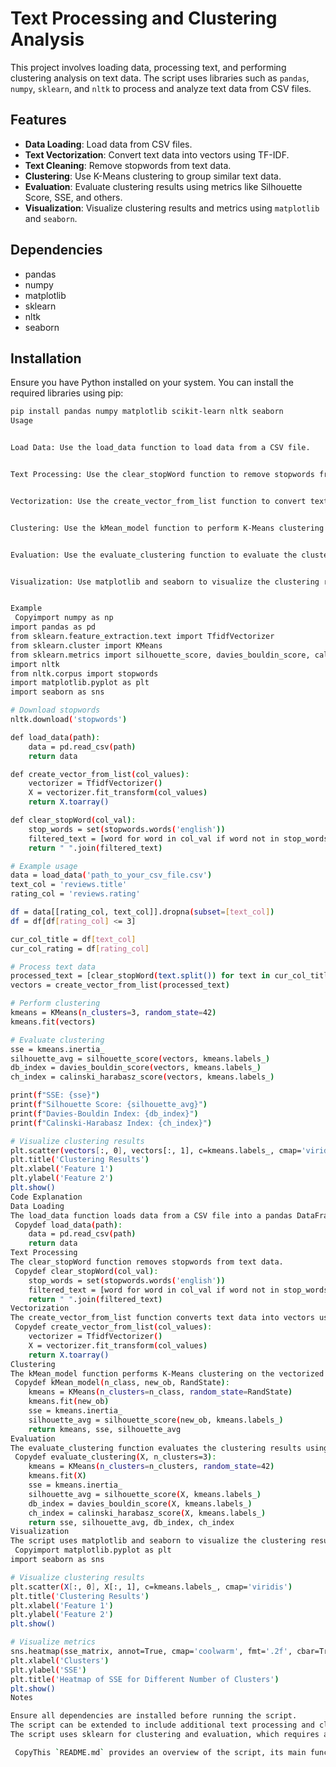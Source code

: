 
# Text Processing and Clustering Analysis

This project involves loading data, processing text, and performing clustering analysis on text data. The script uses libraries such as `pandas`, `numpy`, `sklearn`, and `nltk` to process and analyze text data from CSV files.

## Features

- **Data Loading**: Load data from CSV files.
- **Text Vectorization**: Convert text data into vectors using TF-IDF.
- **Text Cleaning**: Remove stopwords from text data.
- **Clustering**: Use K-Means clustering to group similar text data.
- **Evaluation**: Evaluate clustering results using metrics like Silhouette Score, SSE, and others.
- **Visualization**: Visualize clustering results and metrics using `matplotlib` and `seaborn`.

## Dependencies

- pandas
- numpy
- matplotlib
- sklearn
- nltk
- seaborn

## Installation

Ensure you have Python installed on your system. You can install the required libraries using pip:

```bash
pip install pandas numpy matplotlib scikit-learn nltk seaborn
Usage


Load Data: Use the load_data function to load data from a CSV file.


Text Processing: Use the clear_stopWord function to remove stopwords from text data.


Vectorization: Use the create_vector_from_list function to convert text data into vectors.


Clustering: Use the kMean_model function to perform K-Means clustering on the vectorized text data.


Evaluation: Use the evaluate_clustering function to evaluate the clustering results.


Visualization: Use matplotlib and seaborn to visualize the clustering results and metrics.


Example
 Copyimport numpy as np
import pandas as pd
from sklearn.feature_extraction.text import TfidfVectorizer
from sklearn.cluster import KMeans
from sklearn.metrics import silhouette_score, davies_bouldin_score, calinski_harabasz_score
import nltk
from nltk.corpus import stopwords
import matplotlib.pyplot as plt
import seaborn as sns

# Download stopwords
nltk.download('stopwords')

def load_data(path):
    data = pd.read_csv(path)
    return data

def create_vector_from_list(col_values):
    vectorizer = TfidfVectorizer()
    X = vectorizer.fit_transform(col_values)
    return X.toarray()

def clear_stopWord(col_val):
    stop_words = set(stopwords.words('english'))
    filtered_text = [word for word in col_val if word not in stop_words]
    return " ".join(filtered_text)

# Example usage
data = load_data('path_to_your_csv_file.csv')
text_col = 'reviews.title'
rating_col = 'reviews.rating'

df = data[[rating_col, text_col]].dropna(subset=[text_col])
df = df[df[rating_col] <= 3]

cur_col_title = df[text_col]
cur_col_rating = df[rating_col]

# Process text data
processed_text = [clear_stopWord(text.split()) for text in cur_col_title]
vectors = create_vector_from_list(processed_text)

# Perform clustering
kmeans = KMeans(n_clusters=3, random_state=42)
kmeans.fit(vectors)

# Evaluate clustering
sse = kmeans.inertia_
silhouette_avg = silhouette_score(vectors, kmeans.labels_)
db_index = davies_bouldin_score(vectors, kmeans.labels_)
ch_index = calinski_harabasz_score(vectors, kmeans.labels_)

print(f"SSE: {sse}")
print(f"Silhouette Score: {silhouette_avg}")
print(f"Davies-Bouldin Index: {db_index}")
print(f"Calinski-Harabasz Index: {ch_index}")

# Visualize clustering results
plt.scatter(vectors[:, 0], vectors[:, 1], c=kmeans.labels_, cmap='viridis')
plt.title('Clustering Results')
plt.xlabel('Feature 1')
plt.ylabel('Feature 2')
plt.show()
Code Explanation
Data Loading
The load_data function loads data from a CSV file into a pandas DataFrame.
 Copydef load_data(path):
    data = pd.read_csv(path)
    return data
Text Processing
The clear_stopWord function removes stopwords from text data.
 Copydef clear_stopWord(col_val):
    stop_words = set(stopwords.words('english'))
    filtered_text = [word for word in col_val if word not in stop_words]
    return " ".join(filtered_text)
Vectorization
The create_vector_from_list function converts text data into vectors using TF-IDF.
 Copydef create_vector_from_list(col_values):
    vectorizer = TfidfVectorizer()
    X = vectorizer.fit_transform(col_values)
    return X.toarray()
Clustering
The kMean_model function performs K-Means clustering on the vectorized text data.
 Copydef kMean_model(n_class, new_ob, RandState):
    kmeans = KMeans(n_clusters=n_class, random_state=RandState)
    kmeans.fit(new_ob)
    sse = kmeans.inertia_
    silhouette_avg = silhouette_score(new_ob, kmeans.labels_)
    return kmeans, sse, silhouette_avg
Evaluation
The evaluate_clustering function evaluates the clustering results using metrics like Silhouette Score, SSE, and others.
 Copydef evaluate_clustering(X, n_clusters=3):
    kmeans = KMeans(n_clusters=n_clusters, random_state=42)
    kmeans.fit(X)
    sse = kmeans.inertia_
    silhouette_avg = silhouette_score(X, kmeans.labels_)
    db_index = davies_bouldin_score(X, kmeans.labels_)
    ch_index = calinski_harabasz_score(X, kmeans.labels_)
    return sse, silhouette_avg, db_index, ch_index
Visualization
The script uses matplotlib and seaborn to visualize the clustering results and metrics.
 Copyimport matplotlib.pyplot as plt
import seaborn as sns

# Visualize clustering results
plt.scatter(X[:, 0], X[:, 1], c=kmeans.labels_, cmap='viridis')
plt.title('Clustering Results')
plt.xlabel('Feature 1')
plt.ylabel('Feature 2')
plt.show()

# Visualize metrics
sns.heatmap(sse_matrix, annot=True, cmap='coolwarm', fmt='.2f', cbar=True)
plt.xlabel('Clusters')
plt.ylabel('SSE')
plt.title('Heatmap of SSE for Different Number of Clusters')
plt.show()
Notes

Ensure all dependencies are installed before running the script.
The script can be extended to include additional text processing and clustering techniques.
The script uses sklearn for clustering and evaluation, which requires a significant amount of computational resources.

 CopyThis `README.md` provides an overview of the script, its main functions, usage instructions, and an example of how to run the script. You can copy this content into a `README.md` file in your project directory.
